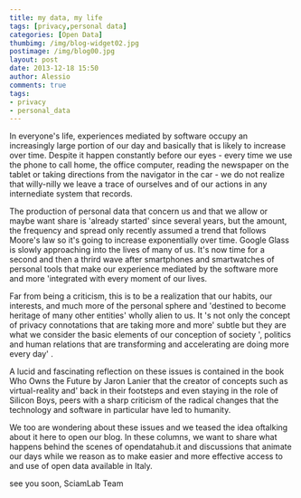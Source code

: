 ```yaml
---
title: my data, my life
tags: [privacy,personal data]
categories: [Open Data]
thumbimg: /img/blog-widget02.jpg
postimage: /img/blog00.jpg
layout: post
date: 2013-12-18 15:50
author: Alessio
comments: true
tags:
- privacy
- personal_data
---
```


In everyone's life, experiences mediated by software occupy
an increasingly large portion of our day and basically that
is likely to increase over time. Despite it happen constantly
before our eyes - every time we use the phone to call home, 
the office computer, reading the newspaper on the tablet or
taking directions from the navigator in the car - we do not
realize that willy-nilly we leave a trace of ourselves and of
our actions in any internediate system that records.
 
The production of personal data that concern us and that we
allow or maybe want share is 'already started' since
several years, but the amount, the frequency and spread
only recently assumed a trend that follows Moore's law so it's going
to increase exponentially over time. Google Glass is slowly approaching
into the lives of many of us. It's now time for a second and then a thrird
wave after smartphones and smartwatches of personal tools that make
our experience mediated by the software more and more 'integrated
with every moment of our lives.

Far from being a criticism, this is to be a realization that our habits,
our interests, and much more of the personal sphere and 'destined to become
heritage of many other entities' wholly alien to us. It 's not
only the concept of privacy connotations that are taking more
and more' subtle but they are what we consider the basic elements
of our conception of society ', politics and human relations that
are transforming and accelerating are doing more every day' .

A lucid and fascinating reflection on these issues is contained 
in the book Who Owns the Future by Jaron Lanier that the creator of 
concepts such as virtual-reality and' back in their footsteps and even 
staying in the role of Silicon Boys, peers with a sharp criticism of 
the radical changes that the technology and software in particular 
have led to humanity.

We too are wondering about these issues and we teased the idea of 
​​talking about it here to open our blog. In these columns, we want 
to share what happens behind the scenes of opendatahub.it and 
discussions that animate our days while we reason as to make easier 
and more effective access to and use of open data available in Italy.

see you soon,
SciamLab Team
